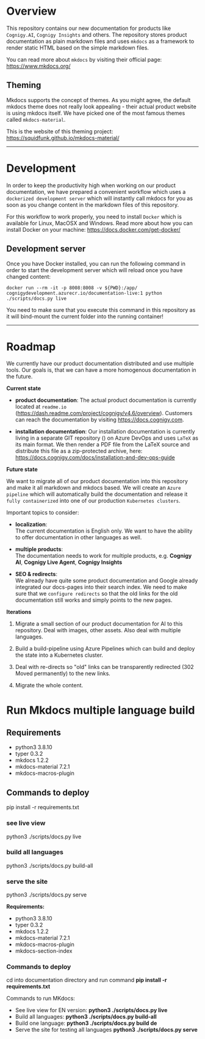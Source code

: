 # Overview
This repository contains our new documentation for products like `Cognigy.AI`, `Cognigy Insights` and others. The repository stores product documentation as plain markdown files and uses `mkdocs` as a framework to render static HTML based on the simple markdown files.

You can read more about `mkdocs` by visiting their official page:
https://www.mkdocs.org/

## Theming
Mkdocs supports the concept of themes. As you might agree, the default mkdocs theme does not really look appealing - their actual product website is using mkdocs itself. We have picked one of the most famous themes called `mkdocs-material`.

This is the website of this theming project:
https://squidfunk.github.io/mkdocs-material/

---
# Development
In order to keep the productivity high when working on our product documentation, we have prepared a convenient workflow which uses a `dockerized development server` which will instantly call mkdocs for you as soon as you change content in the markdown files of this repository.

For this workflow to work properly, you need to install `Docker` which is available for Linux, MacOSX and Windows. Read more about how you can install Docker on your machine: https://docs.docker.com/get-docker/

## Development server
Once you have Docker installed, you can run the following command in order to start the development server which will reload once you have changed content:
```
docker run --rm -it -p 8008:8008 -v ${PWD}:/app/ cognigydevelopment.azurecr.io/documentation-live:1 python ./scripts/docs.py live
```

You need to make sure that you execute this command in this repository as it will bind-mount the current folder into the running container!

---
# Roadmap
We currently have our product documentation distributed and use multiple tools. Our goals is, that we can have a more homogenous documentation in the future.

**Current state**
- **product documentation**:
  The actual product documentation is currently located at `readme.io` (https://dash.readme.com/project/cognigy/v4.6/overview). Customers can reach the documentation by visiting https://docs.cognigy.com.

- **installation documentation**:
  Our installation documentation is currently living in a separate GIT repository () on Azure DevOps and uses `LaTeX` as its main format. We then render a PDF file from the LaTeX source and distribute this file as a zip-protected archive, here: https://docs.cognigy.com/docs/installation-and-dev-ops-guide

**Future state**

We want to migrate all of our product documentation into this repository and make it all markdown and mkdocs based. We will create an `Azure pipeline` which will automatically build the documentation and release it `fully containerized` into one of our production `Kubernetes clusters`.

Important topics to consider:
- **localization**:<br>
  The current documentation is English only. We want to have the ability to offer documentation in other languages as well.

- **multiple products**:<br>
  The documentation needs to work for multiple products, e.g. **Cognigy AI**, **Cognigy Live Agent**, **Cognigy Insights**

- **SEO & redirects**:<br>
  We already have quite some product documentation and Google already integrated our docs-pages into their search index. We need to make sure that we `configure redirects` so that the old links for the old documentation still works and simply points to the new pages.

**Iterations**

1. Migrate a small section of our product documentation for AI to this repository. Deal with images, other assets. Also deal with multiple languages.

2. Build a build-pipeline using Azure Pipelines which can build and deploy the state into a Kubernetes cluster.

3. Deal with re-directs so "old" links can be transparently redirected (302 Moved permanently) to the new links.

4. Migrate the whole content.

# Run Mkdocs multiple language build
## Requirements

- python3 3.8.10
- typer 0.3.2
- mkdocs 1.2.2
- mkdocs-material 7.2.1
- mkdocs-macros-plugin

## Commands to deploy

 pip install -r requirements.txt

### see live view
python3 ./scripts/docs.py live 

### build all languages
python3 ./scripts/docs.py build-all

### serve the site
python3 ./scripts/docs.py serve

**Requirements:**

* python3 3.8.10
* typer 0.3.2
* mkdocs 1.2.2
* mkdocs-material 7.2.1
* mkdocs-macros-plugin
* mkdocs-section-index

### Commands to deploy
cd into documentation directory and run command **pip install -r requirements.txt**

Commands to run MKdocs:

- See live view for EN version: **python3 ./scripts/docs.py live**
- Build all languages: **python3 ./scripts/docs.py build-all**
- Build one language: **python3 ./scripts/docs.py build de**
- Serve the site for testing all languages **python3 ./scripts/docs.py serve**
